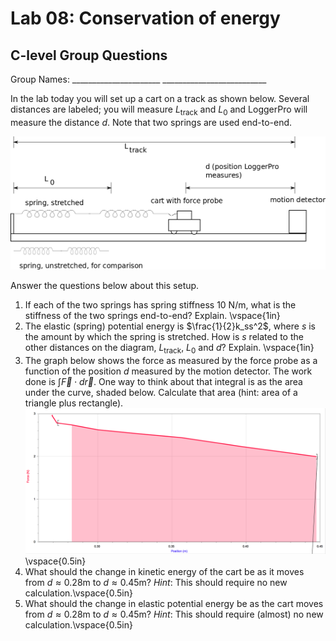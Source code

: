 # Lab 08: Conservation of energy

## C-level Group Questions

Group Names: \_\_\_\_\_\_\_\_\_\_\_\_\_\_\_\_\_\_\_\_\_\_
\_\_\_\_\_\_\_\_\_\_\_\_\_\_\_\_\_\_\_\_\_\_\_\_\_\_


In the lab today you will set up a cart on a track as shown below. Several distances are labeled; you will measure $L_{\text{track}}$ and $L_0$ and LoggerPro will measure the distance $d$. Note that two springs are used end-to-end.

![Cart on track](cart-spring.png)

Answer the questions below about this setup.

1. If each of the two springs has spring stiffness 10 N/m, what is the stiffness
   of the two springs end-to-end? Explain. \vspace{1in}
2. The elastic (spring) potential energy is $\frac{1}{2}k_ss^2$, where $s$ is
the amount by which the spring is stretched. How is $s$ related to the other
distances on the diagram, $L_{\text{track}}$, $L_0$ and $d$? Explain.
\vspace{1in}
3. The graph below shows the force as measured by the force probe as a
function of the position $d$ measured by the motion detector. The work done is
$\int \vec{F}\cdot d\vec{r}$. One way to think about that integral is as the
area under the curve, shaded below. Calculate that area (hint: area of a
triangle plus rectangle).
![Graph of force vs distance](force-distance-graph.png) \vspace{0.5in}
4. What should the change in kinetic energy of the cart be as it moves from
$d\approx 0.28$m to $d\approx 0.45$m? *Hint*: This should require no new
calculation.\vspace{0.5in}
4. What should the change in elastic potential energy be as the cart moves
from $d\approx 0.28$m to $d\approx 0.45$m? *Hint*: This should require
(almost) no new calculation.\vspace{0.5in}
